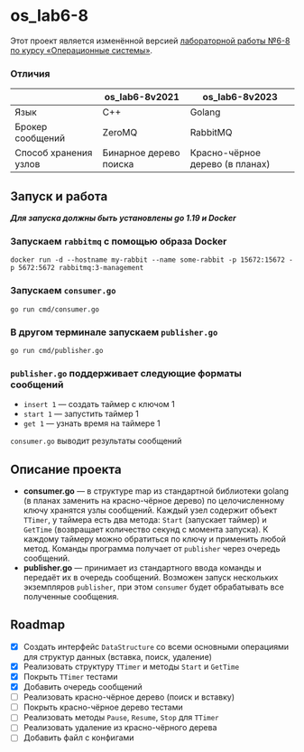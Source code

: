 # os_lab6-8

Этот проект является изменённой версией [лабораторной работы №6-8 по курсу 
«Операционные системы»](https://github.com/papey08/MAI_skat/tree/main/Operation_Systems/os_lab6-8).

### Отличия

|                       | os_lab6-8v2021         | os_lab6-8v2023                  |
|-----------------------|------------------------|---------------------------------|
| Язык                  | C++                    | Golang                          |
| Брокер сообщений      | ZeroMQ                 | RabbitMQ                        |
| Способ хранения узлов | Бинарное дерево поиска | Красно-чёрное дерево (в планах) |

## Запуск и работа

***Для запуска должны быть установлены go 1.19 и Docker***
### Запускаем `rabbitmq` с помощью образа Docker
```
docker run -d --hostname my-rabbit --name some-rabbit -p 15672:15672 -p 5672:5672 rabbitmq:3-management
```
### Запускаем `consumer.go`
```
go run cmd/consumer.go
```
### В другом терминале запускаем `publisher.go`
```
go run cmd/publisher.go
```
### `publisher.go` поддерживает следующие форматы сообщений
* `insert 1` — создать таймер с ключом 1
* `start 1` — запустить таймер 1
* `get 1` — узнать время на таймере 1

`consumer.go` выводит результаты сообщений

## Описание проекта

* **consumer.go** — в структуре map из стандартной библиотеки golang (в планах 
заменить на красно-чёрное дерево) по целочисленному ключу хранятся узлы 
сообщений. Каждый узел содержит объект `TTimer`, у таймера есть два метода: 
`Start` (запускает таймер) и `GetTime` (возвращает количество секунд с момента 
запуска). К каждому таймеру можно обратиться по ключу и применить любой метод. 
Команды программа получает от `publisher` через очередь сообщений.
* **publisher.go** — принимает из стандартного ввода команды и передаёт их в 
очередь сообщений. Возможен запуск нескольких экземпляров `publisher`, при 
этом `consumer` будет обрабатывать все полученные сообщения.

## Roadmap

*[x] Создать интерфейс `DataStructure` со всеми основными операциями для структур данных (вставка, поиск, удаление)
*[x] Реализовать структуру `TTimer` и методы `Start` и `GetTime`
*[x] Покрыть `TTimer` тестами
*[x] Добавить очередь сообщений
*[ ] Реализовать красно-чёрное дерево (поиск и вставку)
*[ ] Покрыть красно-чёрное дерево тестами
*[ ] Реализовать методы `Pause`, `Resume`, `Stop` для `TTimer`
*[ ] Реализовать удаление из красно-чёрного дерева
*[ ] Добавить файл с конфигами
